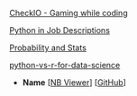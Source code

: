 [CheckIO - Gaming while coding](https://checkio.org/)

[Python in Job Descriptions](http://www.datasciencecentral.com/profiles/blogs/what-technology-tool-skills-do-data-scientists-jobs-require)

[Probability and Stats](http://mbakker7.github.io/exploratory_computing_with_python/)

[python-vs-r-for-data-science](http://hamelg.blogspot.de/2016/08/python-vs-r-for-data-science.html)

* __Name__ [[NB Viewer]()] [[GitHub]()]
